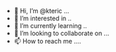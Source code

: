 - 👋 Hi, I’m @kteric ...
- 👀 I’m interested in ..
- 🌱 I’m currently learning ..
- 💞️ I’m looking to collaborate on ...
- 📫 How to reach me ....

<!---
kteric/kteric is a ✨ special ✨ repository because its `README.md` (this file) appears on your GitHub profile.
You can click the Preview link to take a look at your changes.
--->
